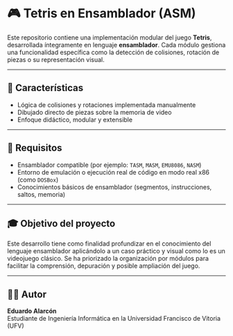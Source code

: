 # 🎮 Tetris en Ensamblador (ASM)

Este repositorio contiene una implementación modular del juego **Tetris**, desarrollada íntegramente en lenguaje **ensamblador**. Cada módulo gestiona una funcionalidad específica como la detección de colisiones, rotación de piezas o su representación visual.

---

## 📌 Características

- Lógica de colisiones y rotaciones implementada manualmente
- Dibujado directo de piezas sobre la memoria de video
- Enfoque didáctico, modular y extensible

---

## 🧱 Requisitos

- Ensamblador compatible (por ejemplo: `TASM`, `MASM`, `EMU8086`, `NASM`)
- Entorno de emulación o ejecución real de código en modo real x86 (como `DOSBox`)
- Conocimientos básicos de ensamblador (segmentos, instrucciones, saltos, memoria)

---


## 🎓 Objetivo del proyecto

Este desarrollo tiene como finalidad profundizar en el conocimiento del lenguaje ensamblador aplicándolo a un caso práctico y visual como lo es un videojuego clásico. Se ha priorizado la organización por módulos para facilitar la comprensión, depuración y posible ampliación del juego.

---

## 👨‍💻 Autor

**Eduardo Alarcón**  
Estudiante de Ingeniería Informática en la Universidad Francisco de Vitoria (UFV)  
